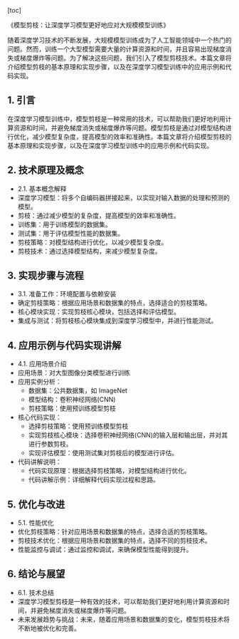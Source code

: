 
[toc]                    
                
                
《模型剪枝：让深度学习模型更好地应对大规模模型训练》

随着深度学习技术的不断发展，大规模模型训练成为了人工智能领域中一个热门的问题。然而，训练一个大型模型需要大量的计算资源和时间，并且容易出现梯度消失或梯度爆炸等问题。为了解决这些问题，我们引入了模型剪枝技术。本篇文章将介绍模型剪枝的基本原理和实现步骤，以及在深度学习模型训练中的应用示例和代码实现。

## 1. 引言

在深度学习模型训练中，模型剪枝是一种常用的技术，可以帮助我们更好地利用计算资源和时间，并避免梯度消失或梯度爆炸等问题。模型剪枝是通过对模型结构进行优化，减少模型复杂度，提高模型的效率和准确性。本篇文章将介绍模型剪枝的基本原理和实现步骤，以及在深度学习模型训练中的应用示例和代码实现。

## 2. 技术原理及概念

- 2.1. 基本概念解释
- 深度学习模型：将多个自编码器拼接起来，以实现对输入数据的处理和预测的模型。
- 剪枝：通过减少模型的复杂度，提高模型的效率和准确性。
- 训练集：用于训练模型的数据集。
- 测试集：用于评估模型性能的数据集。
- 剪枝策略：对模型结构进行优化，以减少模型复杂度。
- 剪枝技术：通过选择模型结构，来减少模型复杂度。

## 3. 实现步骤与流程

- 3.1. 准备工作：环境配置与依赖安装
- 确定剪枝策略：根据应用场景和数据集的特点，选择适合的剪枝策略。
- 核心模块实现：实现剪枝核心模块，包括选择和评估模型。
- 集成与测试：将剪枝核心模块集成到深度学习模型中，并进行性能测试。

## 4. 应用示例与代码实现讲解

- 4.1. 应用场景介绍
- 应用场景：对大型图像分类模型进行训练
- 应用实例分析：
    - 数据集：公共数据集，如 ImageNet
    - 模型结构：卷积神经网络(CNN)
    - 剪枝策略：使用预训练模型剪枝
- 核心代码实现：
    - 选择剪枝策略：使用预训练模型剪枝
    - 实现剪枝核心模块：选择卷积神经网络(CNN)的输入层和输出层，并对其进行参数剪枝。
    - 实现评估模型：使用测试集对剪枝后的模型进行评估。
- 代码讲解说明：
    - 代码实现原理：根据选择剪枝策略，对模型结构进行优化。
    - 代码讲解示例：详细解释代码实现过程和思路。

## 5. 优化与改进

- 5.1. 性能优化
- 优化剪枝策略：针对应用场景和数据集的特点，选择合适的剪枝策略。
- 剪枝技术优化：根据应用场景和数据集的特点，选择不同的剪枝技术。
- 性能监控与调试：通过监控和调试，来确保模型性能得到提升。

## 6. 结论与展望

- 6.1. 技术总结
- 深度学习模型剪枝是一种有效的技术，可以帮助我们更好地利用计算资源和时间，并避免梯度消失或梯度爆炸等问题。
- 未来发展趋势与挑战：未来，随着应用场景和数据集的变化，模型剪枝技术将不断地被优化和完善。

